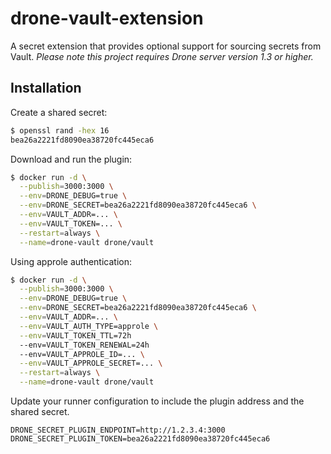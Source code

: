 # drone-vault-extension

A secret extension that provides optional support for sourcing secrets from Vault. _Please note this project requires Drone server version 1.3 or higher._

## Installation

Create a shared secret:

```bash
$ openssl rand -hex 16
bea26a2221fd8090ea38720fc445eca6
```

Download and run the plugin:

```bash
$ docker run -d \
  --publish=3000:3000 \
  --env=DRONE_DEBUG=true \
  --env=DRONE_SECRET=bea26a2221fd8090ea38720fc445eca6 \
  --env=VAULT_ADDR=... \
  --env=VAULT_TOKEN=... \
  --restart=always \
  --name=drone-vault drone/vault
```

Using approle authentication:

```bash
$ docker run -d \
  --publish=3000:3000 \
  --env=DRONE_DEBUG=true \
  --env=DRONE_SECRET=bea26a2221fd8090ea38720fc445eca6 \
  --env=VAULT_ADDR=... \
  --env=VAULT_AUTH_TYPE=approle \
  --env=VAULT_TOKEN_TTL=72h
  --env=VAULT_TOKEN_RENEWAL=24h
  --env=VAULT_APPROLE_ID=... \
  --env=VAULT_APPROLE_SECRET=... \
  --restart=always \
  --name=drone-vault drone/vault
```

Update your runner configuration to include the plugin address and the shared secret.

```text
DRONE_SECRET_PLUGIN_ENDPOINT=http://1.2.3.4:3000
DRONE_SECRET_PLUGIN_TOKEN=bea26a2221fd8090ea38720fc445eca6
```

